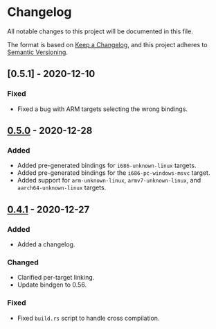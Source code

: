 # Changelog
All notable changes to this project will be documented in this file.

The format is based on [Keep a Changelog](https://keepachangelog.com/en/1.0.0/),
and this project adheres to [Semantic Versioning](https://semver.org/spec/v2.0.0.html).

## [0.5.1] - 2020-12-10
### Fixed
- Fixed a bug with ARM targets selecting the wrong bindings.

## [0.5.0] - 2020-12-28
### Added
- Added pre-generated bindings for `i686-unknown-linux` targets.
- Added pre-generated bindings for the `i686-pc-windows-msvc` target.
- Added support for `arm-unknown-linux`, `armv7-unknown-linux`, and `aarch64-unknown-linux` targets.

## [0.4.1] - 2020-12-27
### Added
- Added a changelog.

### Changed
- Clarified per-target linking.
- Update bindgen to 0.56.

### Fixed
- Fixed `build.rs` script to handle cross compilation.

[Unreleased]: https://github.com/newAM/libftd2xx-ffi-rs/compare/0.5.1...HEAD
[0.5.0]: https://github.com/newAM/libftd2xx-ffi-rs/compare/0.5.1...0.5.0
[0.5.0]: https://github.com/newAM/libftd2xx-ffi-rs/compare/0.5.0...0.4.1
[0.4.1]: https://github.com/newAM/libftd2xx-ffi-rs/compare/0.4.0...0.4.1
